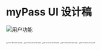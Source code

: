 # myPass UI 设计稿



![用户功能](/Volumes/Files/workspace/MaxNote/MaxNotes_SideProject/P-code/myPass/UI/用户功能.png)

<img src="/Volumes/Files/workspace/MaxNote/MaxNotes_SideProject/P-code/myPass/UI/21-01-08 10-04-12 2322.png" alt="21-01-08 10-04-12 2322" style="zoom:25%;" />

<img src="/Volumes/Files/workspace/MaxNote/MaxNotes_SideProject/P-code/myPass/UI/20-10-25 23-34-58 2234.png" alt="20-10-25 23-34-58 2234" style="zoom:25%;" />

<img src="/Volumes/Files/workspace/MaxNote/MaxNotes_SideProject/P-code/myPass/UI/20-10-25 23-34-09 2233.png" alt="20-10-25 23-34-09 2233" style="zoom:25%;" />

<img src="/Volumes/Files/workspace/MaxNote/MaxNotes_SideProject/P-code/myPass/UI/20-10-25 23-27-43 2232.png" alt="20-10-25 23-27-43 2232" style="zoom:25%;" />

<img src="/Volumes/Files/workspace/MaxNote/MaxNotes_SideProject/P-code/myPass/UI/20-10-25 23-20-14 2231.png" alt="20-10-25 23-20-14 2231" style="zoom:25%;" />